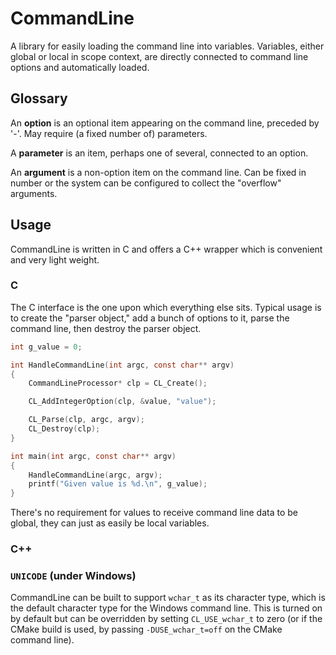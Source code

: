 # CommandLine

A library for easily loading the command line into variables. Variables, either global or local in
scope context, are directly connected to command line options and automatically loaded.

## Glossary

An **option** is an optional item appearing on the command line, preceded by '-'. May require (a fixed number of) parameters.

A **parameter** is an item, perhaps one of several, connected to an option.

An **argument** is a non-option item on the command line. Can be fixed in number or the system can be configured to collect the "overflow" arguments.

## Usage

CommandLine is written in C and offers a C++ wrapper which is convenient and very light weight.

### C

The C interface is the one upon which everything else sits. Typical usage is to create the "parser object," add a bunch of options to it, parse the command line, then destroy the parser object.

```c
int g_value = 0;

int HandleCommandLine(int argc, const char** argv)
{
    CommandLineProcessor* clp = CL_Create();

    CL_AddIntegerOption(clp, &value, "value");

    CL_Parse(clp, argc, argv);
    CL_Destroy(clp);
}

int main(int argc, const char** argv)
{
    HandleCommandLine(argc, argv);
    printf("Given value is %d.\n", g_value);
}
```

There's no requirement for values to receive command line data to be global, they can just as easily be local variables.

### C++

### `UNICODE` (under Windows)

CommandLine can be built to support `wchar_t` as its character type, which is the default character type for the Windows command line. This is turned on by default but can be overridden by setting `CL_USE_wchar_t` to zero (or if the CMake build is used, by passing `-DUSE_wchar_t=off` on the CMake command line).
